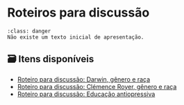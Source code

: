 # Roteiros para discussão

```{admonition} Atenção
:class: danger
Não existe um texto inicial de apresentação.
```

## 🗃️ Itens disponíveis

- [Roteiro para discussão: Darwin, gênero e raça](rot1.md)
- [Roteiro para discussão: Clémence Royer, gênero e raça](rot2.md)
- [Roteiro para discussão: Educação antiopressiva](rot3.md)